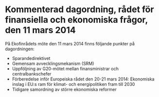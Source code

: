 # Kommenterad dagordning, rådet för finansiella och ekonomiska frågor, den 11 mars 2014

På Ekofinrådets möte den 11 mars 2014 finns följande punkter på dagordningen:

* Sparandedirektivet
* Gemensam avvecklingsmekanism (SRM)
* Uppföljning av G20-mötet mellan finansministrar och centralbankschefer
* Förberedelse inför Europeiska rådet den 20-21 mars 2014: Ekonomiska inslag i EU:s ram för klimat- och energipolitiken fram till 2030
* Tidigare samordning av större ekonomiska reformer
